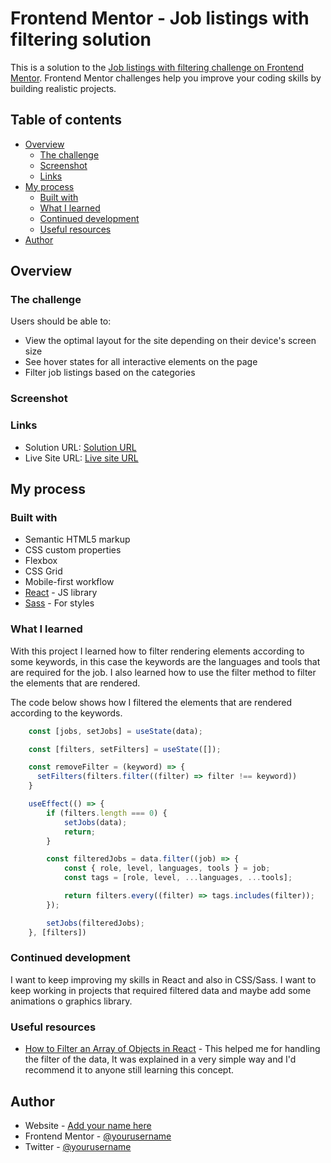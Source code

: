 # Frontend Mentor - Job listings with filtering solution

This is a solution to the [Job listings with filtering challenge on Frontend Mentor](https://www.frontendmentor.io/challenges/job-listings-with-filtering-ivstIPCt). Frontend Mentor challenges help you improve your coding skills by building realistic projects. 

## Table of contents

- [Overview](#overview)
  - [The challenge](#the-challenge)
  - [Screenshot](#screenshot)
  - [Links](#links)
- [My process](#my-process)
  - [Built with](#built-with)
  - [What I learned](#what-i-learned)
  - [Continued development](#continued-development)
  - [Useful resources](#useful-resources)
- [Author](#author)

## Overview

### The challenge

Users should be able to:

- View the optimal layout for the site depending on their device's screen size
- See hover states for all interactive elements on the page
- Filter job listings based on the categories

### Screenshot

### Links

- Solution URL: [Solution URL](https://github.com/Robertron624/static-job-listing)
- Live Site URL: [Live site URL](https://your-live-site-url.com)

## My process

### Built with

- Semantic HTML5 markup
- CSS custom properties
- Flexbox
- CSS Grid
- Mobile-first workflow
- [React](https://reactjs.org/) - JS library
- [Sass](https://sass-lang.com/) - For styles

### What I learned

With this project I learned how to filter rendering elements according to some keywords, in this case the keywords are the languages and tools that are required for the job. I also learned how to use the filter method to filter the elements that are rendered.

The code below shows how I filtered the elements that are rendered according to the keywords.

```js
    const [jobs, setJobs] = useState(data);

    const [filters, setFilters] = useState([]);

    const removeFilter = (keyword) => {
      setFilters(filters.filter((filter) => filter !== keyword))
    }

    useEffect(() => {
        if (filters.length === 0) {
            setJobs(data);
            return;
        }

        const filteredJobs = data.filter((job) => {
            const { role, level, languages, tools } = job;
            const tags = [role, level, ...languages, ...tools];

            return filters.every((filter) => tags.includes(filter));
        });

        setJobs(filteredJobs);
    }, [filters])
```

### Continued development

I want to keep improving my skills in React and also in CSS/Sass. I want to keep working in projects that required filtered data and maybe add some animations o graphics library.

### Useful resources

- [How to Filter an Array of Objects in React](https://bobbyhadz.com/blog/react-filter-array-of-objects) - This helped me for handling the filter of the data, It was explained in a very simple way and I'd recommend it to anyone still learning this concept.
## Author

- Website - [Add your name here](https://www.your-site.com)
- Frontend Mentor - [@yourusername](https://www.frontendmentor.io/profile/yourusername)
- Twitter - [@yourusername](https://www.twitter.com/yourusername)
